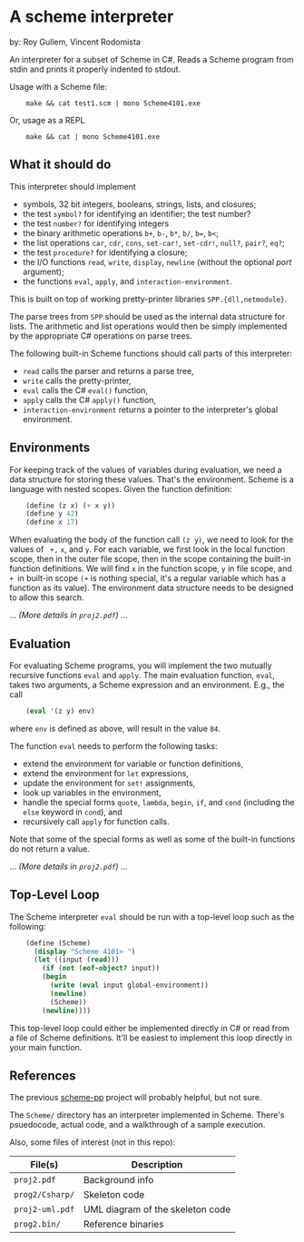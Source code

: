 # A scheme interpreter

by: Roy Gullem, Vincent Rodomista

An interpreter for a subset of Scheme in C#. Reads a Scheme
program from stdin and prints it properly indented to stdout.

Usage with a Scheme file:

```
    make && cat test1.scm | mono Scheme4101.exe
```

Or, usage as a REPL

```
    make && cat | mono Scheme4101.exe
```

## What it should do

This interpreter should implement

- symbols, 32 bit integers, booleans, strings, lists, and closures;
- the test `symbol?` for identifying an identifier; the test number?
- the test `number?` for identifying integers
- the binary arithmetic operations `b+`, `b-`, `b*`, `b/`, `b=`, `b<`;
- the list operations `car`, `cdr`, `cons`, `set-car!`, `set-cdr!`, `null?`, `pair?`, `eq?`;
- the test `procedure?` for identifying a closure;
- the I/O functions `read`, `write`, `display`, `newline` (without the optional _port_ argument);
- the functions `eval`, `apply`, and `interaction-environment`.

This is built on top of working pretty-printer libraries `SPP.{dll,netmodule}`.

The parse trees from `SPP` should be used as the internal data
structure for lists. The arithmetic and list operations would then
be simply implemented by the appropriate C# operations on parse
trees.

The following built-in Scheme functions should call parts of this
interpreter:

- `read` calls the parser and returns a parse tree,
- `write` calls the pretty-printer,
- `eval` calls the C# `eval()` function,
- `apply` calls the C# `apply()` function,
- `interaction-environment` returns a pointer to the interpreter's  global environment.

## Environments

For keeping track of the values of variables during evaluation, we
need a data structure for storing these values. That's the
environment. Scheme is a language with nested scopes. Given the
function definition:

```scheme
    (define (z x) (+ x y))
    (define y 42)
    (define x 17)
```

When evaluating the body of the function call `(z y)`, we need to
look for the values of ` +,` `x`, and `y`. For each variable, we
first look in the local function scope, then in the outer file
scope, then in the scope containing the built-in function
definitions. We will find `x` in the function scope, `y` in file
scope, and `+ `in built-in scope `(+` is nothing special, it's a
regular variable which has a function as its value). The environment
data structure needs to be designed to allow this search.

... _(More details in `proj2.pdf`)_ ...

## Evaluation

For evaluating Scheme programs, you will implement the two mutually
recursive functions `eval` and `apply`. The main evaluation
function, `eval`, takes two arguments, a Scheme expression and an
environment. E.g., the call

```scheme
    (eval '(z y) env)
```

where `env` is defined as above, will result in the value `84`.

The function `eval` needs to perform the following tasks:

- extend the environment for variable or function definitions,
- extend the environment for `let` expressions,
- update the environment for `set!` assignments,
- look up variables in the environment,
- handle the special forms `quote`, `lambda`, `begin`, `if`, and `cond` (including the `else` keyword in `cond`), and
- recursively call `apply` for function calls.

Note that some of the special forms as well as some of the built-in
functions do not return a value.

... _(More details in `proj2.pdf`)_ ...

## Top-Level Loop

The Scheme interpreter `eval` should be run with a top-level loop
such as the following:

```scheme
    (define (Scheme)
      (display "Scheme 4101> ")
      (let ((input (read)))
        (if (not (eof-object? input))
        (begin
          (write (eval input global-environment))
          (newline)
          (Scheme))
        (newline))))
```

This top-level loop could either be implemented directly in C# or
read from a file of Scheme definitions. It'll be easiest to
implement this loop directly in your main function.

## References

The previous [scheme-pp](https://github.com/rgulle4/scheme-pp)
project will probably helpful, but not sure.

The `Scheme/` directory has an interpreter implemented in Scheme.
There's psuedocode, actual code, and a walkthrough of a sample
execution.

Also, some files of interest (not in this repo):

| File(s)               | Description                      |
| --------------------- | -------------------------------- |
| `proj2.pdf`           | Background info                  |
| `prog2/Csharp/`       | Skeleton code                    |
| `proj2-uml.pdf`       | UML diagram of the skeleton code |
| `prog2.bin/`          | Reference binaries               |
